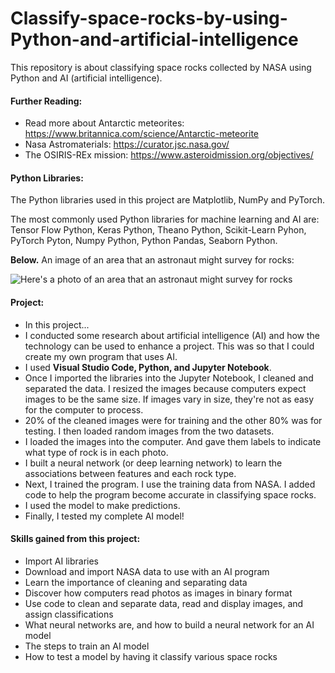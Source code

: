 # Classify-space-rocks-by-using-Python-and-artificial-intelligence
This repository is about classifying space rocks collected by NASA using Python and AI (artificial intelligence).

#### Further Reading:
* Read more about Antarctic meteorites: https://www.britannica.com/science/Antarctic-meteorite
* Nasa Astromaterials: https://curator.jsc.nasa.gov/ 
* The OSIRIS-REx mission: https://www.asteroidmission.org/objectives/

#### Python Libraries:

The Python libraries used in this project are Matplotlib, NumPy and PyTorch.

The most commonly used Python libraries for machine learning and AI are:
Tensor Flow Python, Keras Python, Theano Python, Scikit-Learn Pyhon, PyTorch Pyton, Numpy Python, Python Pandas, Seaborn Python.

**Below.** An image of an area that an astronaut might survey for rocks:

<img src="https://github.com/natnew/Classify-space-rocks-by-using-Python-and-artificial-intelligence/blob/main/Nasa.PNG" alt="Here's a photo of an area that an astronaut might survey for rocks ">

#### Project:
- In this project...
- I conducted some research about artificial intelligence (AI) and how the technology can be used to enhance a project. This was so that I could create my own program that uses AI.
- I used **Visual Studio Code, Python, and Jupyter Notebook**. 
- Once I imported the libraries into the Jupyter Notebook, I cleaned and separated the data. I resized the images because computers expect images to be the same size. If images vary in size, they're not as easy for the computer to process.
- 20% of the cleaned images were for training and the other 80% was for testing. I then loaded random images from the two datasets.
- I loaded the images into the computer. And gave them labels to indicate what type of rock is in each photo.
- I built a neural network (or deep learning network) to learn the associations between features and each rock type.
- Next, I trained the program. I use the training data from NASA. I added code to help the program become accurate in classifying space rocks.
- I used the model to make predictions.
- Finally, I tested my complete AI model!



#### Skills gained from this project:
* Import AI libraries
* Download and import NASA data to use with an AI program
* Learn the importance of cleaning and separating data
* Discover how computers read photos as images in binary format
* Use code to clean and separate data, read and display images, and assign classifications
* What neural networks are, and how to build a neural network for an AI model
* The steps to train an AI model
* How to test a model by having it classify various space rocks
